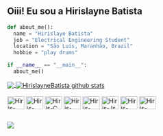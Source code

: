 ## Oiii! Eu sou a Hirislayne Batista

```python
def about_me():
  name = "Hirislaye Batista"
  job = "Electrical Engineering Student"
  location = "São Luís, Maranhão, Brazil"
  hobbie = "play drums"

if __name__ == "__main__":
  about_me()

```
<a href="https://github.com/Gurupreet">
  <img align="center" src="https://github-readme-stats.vercel.app/api/top-langs/?username=HirislayneBatista&theme=dark&hide_langs_below=1" />
</a>

<a href="https://github.com/Gurupreet">
 <img align="center" src="https://github-readme-stats.vercel.app/api?username=HirislayneBatista&show_icons=true&theme=dark&line_height=27" alt="HirislayneBatista github stats"/>
</a>

<div style="display: inline_block"><br>
  <img align="center" alt="Hiris-Python" height="30" width="40" src="https://cdn.jsdelivr.net/gh/devicons/devicon@latest/icons/python/python-original.svg">
  <img align="center" alt="Hiris-Matlab" height="30" width="40" src="https://cdn.jsdelivr.net/gh/devicons/devicon@latest/icons/matlab/matlab-original.svg">
  <img align="center" alt="Hiris-C" height="30" width="40" src="https://cdn.jsdelivr.net/gh/devicons/devicon@latest/icons/c/c-original.svg">
  <img align="center" alt="Hiris-HTML" height="30" width="40" src="https://cdn.jsdelivr.net/gh/devicons/devicon@latest/icons/html5/html5-original.svg">
  <img align="center" alt="Hiris-CSS" height="30" width="40" src="https://cdn.jsdelivr.net/gh/devicons/devicon@latest/icons/css3/css3-original.svg">
  <img align="center" alt="Hiris-Js" height="30" width="40" src="https://cdn.jsdelivr.net/gh/devicons/devicon@latest/icons/javascript/javascript-original.svg">
  <img align="center" alt="Hiris-Arduino" height="30" width="40" src="https://cdn.jsdelivr.net/gh/devicons/devicon@latest/icons/arduino/arduino-original.svg">
  <img align="center" alt="Hiris-Raspeberry" height="30" width="40" src="https://cdn.jsdelivr.net/gh/devicons/devicon@latest/icons/raspberrypi/raspberrypi-original.svg">
</div>
  
  ##
 
<div> 
<!--   <a href="" target="_blank"><img src="https://img.shields.io/badge/Discord-7289DA?style=for-the-badge&logo=discord&logoColor=white" target="_blank"></a> -->
<!--   <a href = ""><img src="https://img.shields.io/badge/-Gmail-%23333?style=for-the-badge&logo=gmail&logoColor=white" target="_blank"></a> -->
  <a href="https://www.linkedin.com/in/hirislayne-batista/" target="_blank"><img src="https://img.shields.io/badge/-LinkedIn-%230077B5?style=for-the-badge&logo=linkedin&logoColor=white" target="_blank"></a> 
  
</div>

